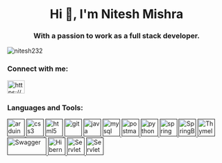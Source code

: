 <h1 align="center">Hi 👋, I'm Nitesh Mishra</h1>
<h3 align="center">With a passion to work as a full stack developer.</h3>



<p align="left"><img src="https://github-profile-trophy.vercel.app/?username=nitesh232" alt="nitesh232" /></p>

<h3 align="left">Connect with me:</h3>
<p align="left">
<a href="https://www.linkedin.com/in/nitesh-mishra3/" target="blank"><img align="center" src="https://cdn-icons-png.flaticon.com/512/174/174857.png" alt="https://www.linkedin.com/in/nitesh-mishra3/" height="30" width="40" /></a>
</p>

<h3 align="left">Languages and Tools:</h3>
<p align="left"> <a href="" target="" rel=""> <img src="https://cdn.iconscout.com/icon/free/png-256/arduino-1-226076.png" alt="arduino" width="40" height="40"/> </a> <a href="" target="" rel=""> <img src="https://seeklogo.com/images/C/css3-logo-F1923C8D0E-seeklogo.com.png" alt="css3" width="40" height="40"/> </a><a href="" target="" rel=""> <img src="https://cdn-icons-png.flaticon.com/512/5968/5968267.png" alt="html5" width="40" height="40"/> </a> <a href="" target="" rel=""> <img src="https://git-scm.com/images/logos/downloads/Git-Icon-1788C.png" alt="git" width="40" height="40"/> </a>  <a href="" target="" rel=""> <img src="https://cdn-icons-png.flaticon.com/512/226/226777.png" alt="java" width="40" height="40"/> </a> <a href="" target="" rel=""> <img src="https://e7.pngegg.com/pngimages/617/252/png-clipart-mysql-workbench-computer-icons-logo-database-server-blue-text.png" alt="mysql" width="40" height="40"/> </a> <a href="" target="" rel=""> <img src="https://uxwing.com/wp-content/themes/uxwing/download/brands-and-social-media/postman-icon.png" alt="postman" width="40" height="40"/> </a> <a href="" target="" rel=""> <img src="https://upload.wikimedia.org/wikipedia/commons/thumb/c/c3/Python-logo-notext.svg/1869px-Python-logo-notext.svg.png" alt="python" width="40" height="40"/> </a> <a href="" target="" rel=""> <img src="https://www.svgrepo.com/show/354380/spring-icon.svg" alt="spring" width="40" height="40"/> </a> <a href="" target="" rel=""> <img src="https://d3njjcbhbojbot.cloudfront.net/api/utilities/v1/imageproxy/https://s3.amazonaws.com/coursera-course-photos/54/4ed1d02bfe11e9b16e4738100f1cb7/logo-java-spring-boot-cloud_.jpg?auto=format%2Ccompress&dpr=1&w=330&h=330&fit=fill&q=25" alt="SpringBoot" width="40" height="40"/> </a> <a href="" target="" rel=""> <img src="https://www.thymeleaf.org/images/thymeleaf.png" alt="Thymeleaf" width="40" height="40"/> </a> <a href="" target="" rel=""> <img src="https://www.scottbrady91.com/img/logos/swagger-banner.png" alt="Swagger" width="90" height="40"/> </a> <a href="" target="" rel=""> <img src="https://www.vectorlogo.zone/logos/hibernate/hibernate-icon.svg" alt="Hibernate" width="40" height="40"/> </a> <a href="" target="" rel=""> <img src="https://static.javatpoint.com/images/servlet/javaservlet.png" alt="Servlet" width="40" height="40"/> </a><a href="" target="" rel=""> <img src="https://static.javatpoint.com/images/jsp/jsp2.jpg" alt="Servlet" width="40" height="40"/> </a> </p>





